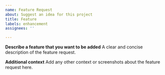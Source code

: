 ```yaml
---
name: Feature Request
about: Suggest an idea for this project
title: Feature
labels: enhancement
assignees: ''

---
```


**Describe a feature that you want to be added**
A clear and concise description of the feature request.

**Additional context**
Add any other context or screenshots about the feature request here.
